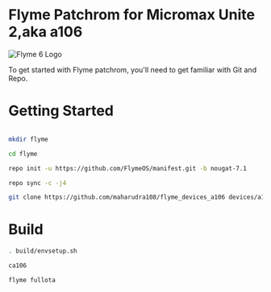 # Flyme Patchrom for Micromax Unite 2,aka a106
![Flyme 6 Logo](https://raw.githubusercontent.com/NESPTechnology/FlymeOS_devices_P8Lite/android-6.0/images/flyme.png)


To get started with Flyme patchrom, you'll need to get familiar with Git and Repo. 

# Getting Started

```bash

mkdir flyme

cd flyme

repo init -u https://github.com/FlymeOS/manifest.git -b nougat-7.1

repo sync -c -j4

git clone https://github.com/maharudra108/flyme_devices_a106 devices/a106
```

# Build
```bash
. build/envsetup.sh  

ca106

flyme fullota
```
